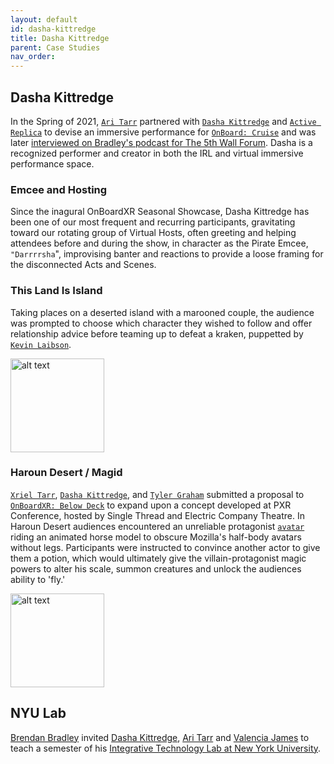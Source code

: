 ```yaml
---
layout: default
id: dasha-kittredge
title: Dasha Kittredge
parent: Case Studies
nav_order: 
---
```


## Dasha Kittredge
In the Spring of 2021, [`Ari Tarr`](./ari-tarr.md) partnered with [`Dasha Kittredge`](./dasha-kittredge.md) and [`Active Replica`]() to devise an immersive performance for [`OnBoard: Cruise`](./obxr-cruise.md) and was later [interviewed on Bradley's podcast for The 5th Wall Forum](https://anchor.fm/brendanabradley/episodes/Dasha-Kittredge-talks-Immersive-Weddings--Creative-Confusion--Training-for-VR--Ep20-e183bvd). Dasha is a recognized performer and creator in both the IRL and virtual immersive performance space.

### Emcee and Hosting
Since the inagural OnBoardXR Seasonal Showcase, Dasha Kittredge has been one of our most frequent and recurring participants, gravitating toward our rotating group of Virtual Hosts, often greeting and helping attendees before and during the show, in character as the Pirate Emcee, `"Darrrrsha`", improvising banter and reactions to provide a loose framing for the disconnected Acts and Scenes. 

### This Land Is Island
Taking places on a deserted island with a marooned couple, the audience was prompted to choose which character they wished to follow and offer relationship advice before teaming up to defeat a kraken, puppetted by [`Kevin Laibson`](./jettison.md). 

<img src="https://futurestages.github.io/OnBoardXR_Landing_Page/static/media/show.thisland.png" alt="alt text" title="This Land Is Island" width="150"/>

### Haroun Desert / Magid
[`Xriel Tarr`](), [`Dasha Kittredge`](), and [`Tyler Graham`]() submitted a proposal to [`OnBoardXR: Below Deck`](./obxr-below-deck.md) to expand upon a concept developed at PXR Conference, hosted by Single Thread and Electric Company Theatre. In Haroun Desert audiences encountered an unreliable protagonist [`avatar`](./glossary-avatar.md) riding an animated horse model to obscure Mozilla's half-body avatars without legs. Participants were instructed to convince another actor to give them a potion, which would ultimately give the villain-protagonist magic powers to alter his scale, summon creatures and unlock the audiences ability to 'fly.'  

<img src="https://futurestages.github.io/OnBoardXR_Landing_Page/static/media/show.haroundesert.gif" alt="alt text" title="Haroun Desert" width="150"/>

## NYU Lab
[Brendan Bradley](./future-stages.md) invited [Dasha Kittredge](./dasha-kittredge.md), [Ari Tarr](./ari-tarr) and [Valencia James](./volumetric.md) to teach a semester of his [Integrative Technology Lab at New York University](./nyu-lab.md). 

